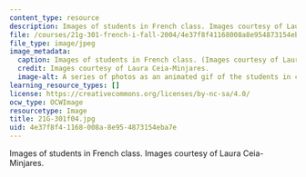 ```yaml
---
content_type: resource
description: Images of students in French class. Images courtesy of Laura Ceia-Minjares.
file: /courses/21g-301-french-i-fall-2004/4e37f8f41168008a8e954873154eba7e_21G-301f04.jpg
file_type: image/jpeg
image_metadata:
  caption: Images of students in French class. (Images courtesy of Laura Ceia-Minjares.)
  credit: Images courtesy of Laura Ceia-Minjares.
  image-alt: A series of photos as an animated gif of the students in class.
learning_resource_types: []
license: https://creativecommons.org/licenses/by-nc-sa/4.0/
ocw_type: OCWImage
resourcetype: Image
title: 21G-301f04.jpg
uid: 4e37f8f4-1168-008a-8e95-4873154eba7e
---
```

Images of students in French class. Images courtesy of Laura Ceia-Minjares.